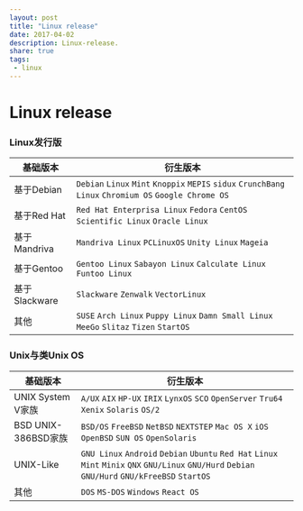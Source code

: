 ```yaml
---
layout: post
title: "Linux release"
date: 2017-04-02
description: Linux-release.
share: true
tags:
 - linux
---
```


# Linux release

### Linux发行版

| 基础版本      | 衍生版本                                                                                              |
| ---           | ---                                                                                                   |
| 基于Debian    | `Debian` `Linux` `Mint` `Knoppix` `MEPIS` `sidux` `CrunchBang Linux` `Chromium OS` `Google Chrome OS` |
| 基于Red Hat   | `Red Hat Enterprisa Linux` `Fedora` `CentOS` `Scientific Linux` `Oracle Linux`                        |
| 基于Mandriva  | `Mandriva Linux` `PCLinuxOS` `Unity Linux` `Mageia`                                                   |
| 基于Gentoo    | `Gentoo Linux` `Sabayon Linux` `Calculate Linux` `Funtoo Linux`                                       |
| 基于Slackware | `Slackware` `Zenwalk` `VectorLinux`                                                                   |
| 其他          | `SUSE` `Arch Linux` `Puppy Linux` `Damn Small Linux` `MeeGo` `Slitaz` `Tizen` `StartOS`               |

### Unix与类Unix OS
| 基础版本            | 衍生版本                                                                                                                                       |
| ---                 | ---                                                                                                                                            |
| UNIX System V家族   | `A/UX` `AIX` `HP-UX` `IRIX` `LynxOS` `SCO` `OpenServer` `Tru64` `Xenix` `Solaris` `OS/2`                                                       |
| BSD UNIX-386BSD家族 | `BSD/OS` `FreeBSD` `NetBSD` `NEXTSTEP` `Mac OS X` `iOS` `OpenBSD` `SUN OS` `OpenSolaris`                                                       |
| UNIX-Like           | `GNU Linux` `Android` `Debian` `Ubuntu` `Red Hat` `Linux Mint` `Minix` `QNX` `GNU/Linux` `GNU/Hurd` `Debian GNU/Hurd` `GNU/kFreeBSD` `StartOS` |
| 其他                | `DOS` `MS-DOS` `Windows` `React OS`                                                                                                            |
